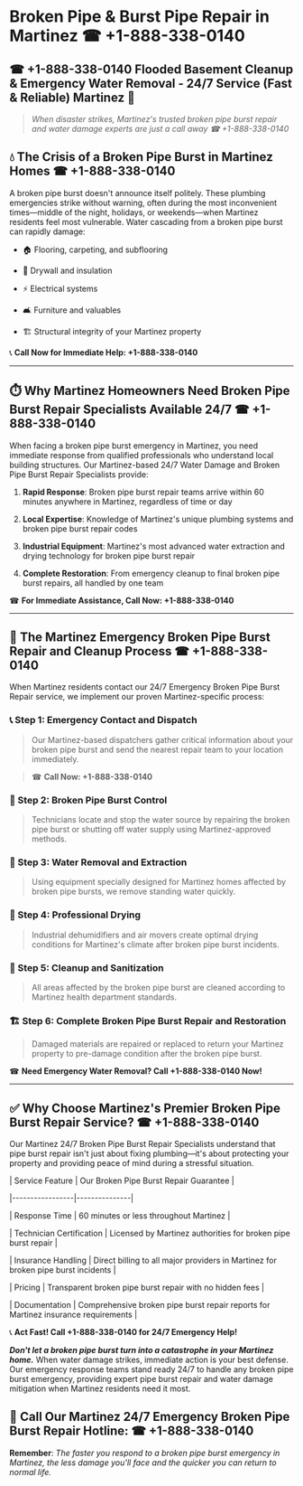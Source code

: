 # Broken Pipe & Burst Pipe Repair in Martinez ☎ +1-888-338-0140  
## ☎ +1-888-338-0140 Flooded Basement Cleanup & Emergency Water Removal - 24/7 Service (Fast & Reliable) Martinez 🚨  

> *When disaster strikes, Martinez's trusted broken pipe burst repair and water damage experts are just a call away ☎ +1-888-338-0140*  

## 💧 The Crisis of a Broken Pipe Burst in Martinez Homes ☎ +1-888-338-0140  

A broken pipe burst doesn't announce itself politely. These plumbing emergencies strike without warning, often during the most inconvenient times—middle of the night, holidays, or weekends—when Martinez residents feel most vulnerable. Water cascading from a broken pipe burst can rapidly damage:  

* 🏠 Flooring, carpeting, and subflooring  
* 🧱 Drywall and insulation  
* ⚡ Electrical systems  
* 🛋️ Furniture and valuables  
* 🏗️ Structural integrity of your Martinez property  

📞 **Call Now for Immediate Help: +1-888-338-0140**  

---  

## ⏱️ Why Martinez Homeowners Need Broken Pipe Burst Repair Specialists Available 24/7 ☎ +1-888-338-0140  

When facing a broken pipe burst emergency in Martinez, you need immediate response from qualified professionals who understand local building structures. Our Martinez-based 24/7 Water Damage and Broken Pipe Burst Repair Specialists provide:  

1. **Rapid Response**: Broken pipe burst repair teams arrive within 60 minutes anywhere in Martinez, regardless of time or day  
2. **Local Expertise**: Knowledge of Martinez's unique plumbing systems and broken pipe burst repair codes  
3. **Industrial Equipment**: Martinez's most advanced water extraction and drying technology for broken pipe burst repair  
4. **Complete Restoration**: From emergency cleanup to final broken pipe burst repairs, all handled by one team  

☎ **For Immediate Assistance, Call Now: +1-888-338-0140**  

---  

## 🔧 The Martinez Emergency Broken Pipe Burst Repair and Cleanup Process ☎ +1-888-338-0140  

When Martinez residents contact our 24/7 Emergency Broken Pipe Burst Repair service, we implement our proven Martinez-specific process:  

### 📞 Step 1: Emergency Contact and Dispatch  
> Our Martinez-based dispatchers gather critical information about your broken pipe burst and send the nearest repair team to your location immediately.  
> ☎ **Call Now: +1-888-338-0140**  

### 🚿 Step 2: Broken Pipe Burst Control  
> Technicians locate and stop the water source by repairing the broken pipe burst or shutting off water supply using Martinez-approved methods.  

### 🌊 Step 3: Water Removal and Extraction  
> Using equipment specially designed for Martinez homes affected by broken pipe bursts, we remove standing water quickly.  

### 💨 Step 4: Professional Drying  
> Industrial dehumidifiers and air movers create optimal drying conditions for Martinez's climate after broken pipe burst incidents.  

### 🧼 Step 5: Cleanup and Sanitization  
> All areas affected by the broken pipe burst are cleaned according to Martinez health department standards.  

### 🏗️ Step 6: Complete Broken Pipe Burst Repair and Restoration  
> Damaged materials are repaired or replaced to return your Martinez property to pre-damage condition after the broken pipe burst.  

☎ **Need Emergency Water Removal? Call +1-888-338-0140 Now!**  

---  

## ✅ Why Choose Martinez's Premier Broken Pipe Burst Repair Service? ☎ +1-888-338-0140  

Our Martinez 24/7 Broken Pipe Burst Repair Specialists understand that pipe burst repair isn't just about fixing plumbing—it's about protecting your property and providing peace of mind during a stressful situation.  

| Service Feature | Our Broken Pipe Burst Repair Guarantee |  
|-----------------|---------------|  
| Response Time | 60 minutes or less throughout Martinez |  
| Technician Certification | Licensed by Martinez authorities for broken pipe burst repair |  
| Insurance Handling | Direct billing to all major providers in Martinez for broken pipe burst incidents |  
| Pricing | Transparent broken pipe burst repair with no hidden fees |  
| Documentation | Comprehensive broken pipe burst repair reports for Martinez insurance requirements |  

📞 **Act Fast! Call +1-888-338-0140 for 24/7 Emergency Help!**  

***Don't let a broken pipe burst turn into a catastrophe in your Martinez home.*** When water damage strikes, immediate action is your best defense. Our emergency response teams stand ready 24/7 to handle any broken pipe burst emergency, providing expert pipe burst repair and water damage mitigation when Martinez residents need it most.  

## 📱 Call Our Martinez 24/7 Emergency Broken Pipe Burst Repair Hotline: ☎ +1-888-338-0140  

**Remember**: *The faster you respond to a broken pipe burst emergency in Martinez, the less damage you'll face and the quicker you can return to normal life.*